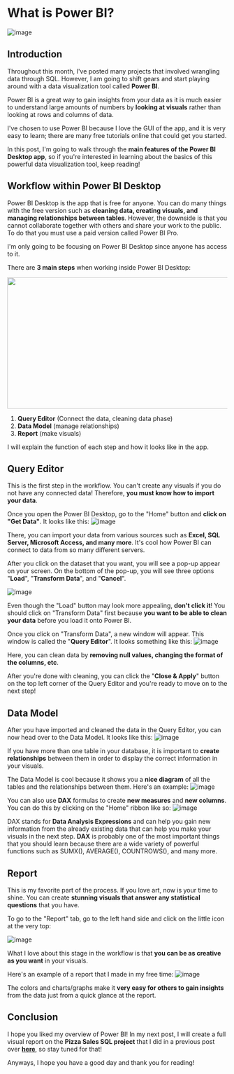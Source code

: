 # What is Power BI? 

![image](https://user-images.githubusercontent.com/112503726/202890187-9ce0eb36-1568-4836-94f8-d7dc5146048f.png)

## Introduction
Throughout this month, I've posted many projects that involved wrangling data through SQL. However, I am going to shift gears and start playing around with a data visualization tool called **Power BI**. 

Power BI is a great way to gain insights from your data as it is much easier to understand large amounts of numbers by **looking at visuals** rather than looking at rows and columns of data. 

I've chosen to use Power BI because I love the GUI of the app, and it is very easy to learn; there are many free tutorials online that could get you started.

In this post, I'm going to walk through the **main features of the Power BI Desktop app**, so if you're interested in learning about the basics of this powerful data visualization tool, keep reading! 

## Workflow within Power BI Desktop
Power BI Desktop is the app that is free for anyone. You can do many things with the free version such as **cleaning data, creating visuals, and managing relationships between tables**. However, the downside is that you cannot collaborate together with others and share your work to the public. To do that you must use a paid version called Power BI Pro.

I'm only going to be focusing on Power BI Desktop since anyone has access to it.

There are **3 main steps** when working inside Power BI Desktop:
<p align="center">
  <img width="1000" height="300" src="https://user-images.githubusercontent.com/112503726/202918843-c95857cb-7ce7-4f49-9d18-1b2c009c2f38.png">
</p>

1. **Query Editor** (Connect the data, cleaning data phase)
2. **Data Model** (manage relationships)
3. **Report** (make visuals)

I will explain the function of each step and how it looks like in the app.

## Query Editor
This is the first step in the workflow. You can't create any visuals if you do not have any connected data! Therefore, **you must know how to import your data**.

Once you open the Power BI Desktop, go to the "Home" button and **click on "Get Data"**. It looks like this:
![image](https://user-images.githubusercontent.com/112503726/202919490-34e884fc-b2d6-4871-b4e3-9baa5d053e6d.png)

There, you can import your data from various sources such as **Excel, SQL Server, Microsoft Access, and many more**. It's cool how Power BI can connect to data from so many different servers. 

After you click on the dataset that you want, you will see a pop-up appear on your screen. On the bottom of the pop-up, you will see three options "**Load**", "**Transform Data**", and "**Cancel**". 

![image](https://user-images.githubusercontent.com/112503726/202919790-cb1abe50-53b6-41ba-a581-a447553d48d4.png)

Even though the "Load" button may look more appealing, **don't click it**! You should click on "Transform Data" first because **you want to be able to clean your data** before you load it onto Power BI.

Once you click on "Transform Data", a new window will appear. This window is called the "**Query Editor**". It looks something like this:
![image](https://user-images.githubusercontent.com/112503726/202920887-809d2e67-0478-4a68-a65a-c282b0d982cf.png)

Here, you can clean data by **removing null values, changing the format of the columns, etc**. 

After you're done with cleaning, you can click the "**Close & Apply**" button on the top left corner of the Query Editor and you're ready to move on to the next step!

## Data Model
After you have imported and cleaned the data in the Query Editor, you can now head over to the Data Model. It looks like this:
![image](https://user-images.githubusercontent.com/112503726/203484405-2600b232-f0ac-48d1-9879-05c8d2f5b344.png)

If you have more than one table in your database, it is important to **create relationships** between them in order to display the correct information in your visuals. 

The Data Model is cool because it shows you a **nice diagram** of all the tables and the relationships between them. Here's an example:
![image](https://user-images.githubusercontent.com/112503726/203484911-1fdb275f-7aae-4bbc-b4a3-3c9d90313049.png)

You can also use **DAX** formulas to create **new measures** and **new columns**. You can do this by clicking on the "Home" ribbon like so:
![image](https://user-images.githubusercontent.com/112503726/203700958-f5defb3f-7225-42e2-a1c0-ba0423bd5a41.png)

DAX stands for **Data Analysis Expressions** and can help you gain new information from the already existing data that can help you make your visuals in the next step. **DAX** is probably one of the most important things that you should learn because there are a wide variety of powerful functions such as SUMX(), AVERAGE(), COUNTROWS(), and many more. 

## Report
This is my favorite part of the process. If you love art, now is your time to shine. You can create **stunning visuals that answer any statistical questions** that you have. 

To go to the "Report" tab, go to the left hand side and click on the little icon at the very top:

![image](https://user-images.githubusercontent.com/112503726/203702302-153caf6e-6ea2-44f4-91aa-ddb6f5a04e93.png)

What I love about this stage in the workflow is that **you can be as creative as you want** in your visuals. 

Here's an example of a report that I made in my free time:
![image](https://user-images.githubusercontent.com/112503726/203702688-e4aca63b-1eaa-434f-9c56-219a90486e93.png)

The colors and charts/graphs make it **very easy for others to gain insights** from the data just from a quick glance at the report.

## Conclusion
I hope you liked my overview of Power BI! In my next post, I will create a full visual report on the **Pizza Sales SQL project** that I did in a previous post over [**here**](https://dylans0ng.github.io/2022/10/28/pizza-sales-sql.html), so stay tuned for that!

Anyways, I hope you have a good day and thank you for reading! 

